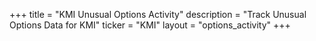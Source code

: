 +++
title = "KMI Unusual Options Activity"
description = "Track Unusual Options Data for KMI"
ticker = "KMI"
layout = "options_activity"
+++

